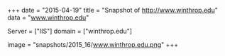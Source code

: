 
+++
date = "2015-04-19"
title = "Snapshot of http://www.winthrop.edu"
data = "www.winthrop.edu"

Server = ["IIS"]
domain = ["winthrop.edu"]

  image = "snapshots/2015_16/www.winthrop.edu.png"
+++
#
